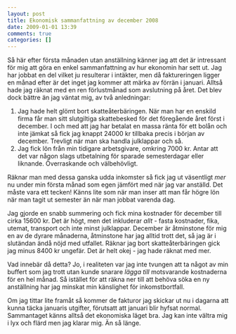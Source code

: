 ```yaml
---
layout: post
title: Ekonomisk sammanfattning av december 2008
date: 2009-01-01 13:39
comments: true
categories: []
---
```

Så här efter första månaden utan anställning känner jag att det är intressant för mig att göra en enkel sammanfattning av hur ekonomin har sett ut. Jag har jobbat en del vilket ju resulterar i intäkter, men då faktureringen ligger en månad efter är det inget jag kommer att märka av förrän i januari. Alltså hade jag räknat med en ren förlustmånad som avslutning på året. Det blev dock bättre än jag väntat mig, av två anledningar:
<ol>
	<li>Jag hade helt glömt bort skatteåterbäringen. När man har en enskild firma får man sitt slutgiltiga skattebesked för det föregående året först i december. I och med att jag har betalat en massa ränta för ett bolån och inte jämkat så fick jag knappt 24000 kr tillbaka precis i början av december. Trevligt när man ska handla julklappar och så.</li>
	<li>Jag fick lön från min tidigare arbetsgivare, omkring 7000 kr. Antar att det var någon slags utbetalning för sparade semesterdagar eller liknande. Överraskande och välbehövligt.</li>
</ol>
Räknar man med dessa ganska udda inkomster så fick jag ut väsentligt <em>mer </em>nu under min första månad som egen jämfört med när jag var anställd. Det måste vara ett tecken! Känns lite som när man inser att man får högre lön när man tagit ut semester än när man jobbat varenda dag.

Jag gjorde en snabb summering och fick mina kostnader för december till cirka 15600 kr. Det är högt, men det inkluderar <em>allt</em> - fasta kostnader, fika, utemat, transport och inte minst julklappar. December är åtminstone för mig en av de dyrare månaderna, åtminstone har jag alltid trott det, så jag är i slutändan ändå nöjd med utfallet. Räknar jag bort skatteåterbäringen gick jag minus 8400 kr ungefär. Det är helt okej - jag hade räknat med mer.

Vad innebär då detta? Jo, i realiteten var jag inte tvungen att ta något av min buffert som jag trott utan kunde snarare <em>lägga till </em>motsvarande kostnaderna för en hel månad. Så istället för att räkna ner till att behöva söka en ny anställning har jag minskat min känslighet för inkomstbortfall.

Om jag tittar lite framåt så kommer de fakturor jag skickar ut nu i dagarna att kunna täcka januaris utgifter, förutsatt att januari blir hyfsat normal. Sammantaget känns alltså det ekonomiska läget bra. Jag kan inte vältra mig i lyx och flärd men jag klarar mig. Än så länge.
